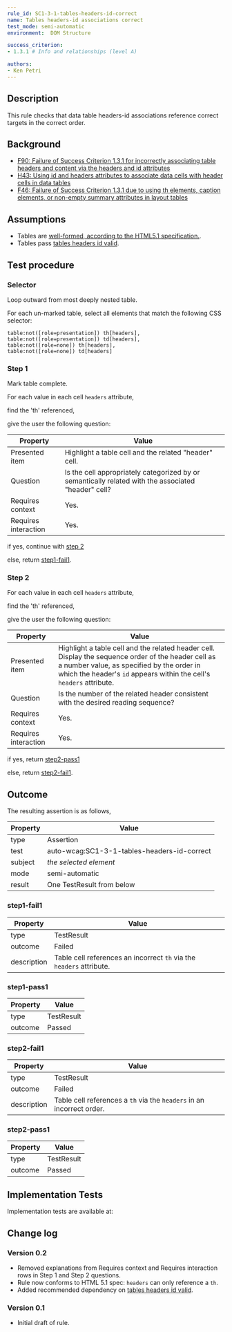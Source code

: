 ```yaml
---
rule_id: SC1-3-1-tables-headers-id-correct
name: Tables headers-id associations correct
test_mode: semi-automatic
environment:  DOM Structure

success_criterion:
- 1.3.1 # Info and relationships (level A)

authors:
- Ken Petri
---
```


## Description

This rule checks that data table headers-id associations reference correct targets in the correct order.

## Background

- [F90: Failure of Success Criterion 1.3.1 for incorrectly associating table headers and content via the headers and id attributes](https://www.w3.org/TR/WCAG20-TECHS/F90.html)
- [H43: Using id and headers attributes to associate data cells with header cells in data tables](https://www.w3.org/TR/WCAG20-TECHS/H43.html)
- [F46: Failure of Success Criterion 1.3.1 due to using th elements, caption elements, or non-empty summary attributes in layout tables](https://www.w3.org/TR/WCAG20-TECHS/F46.html)

## Assumptions

- Tables are [well-formed, according to the HTML5.1 specification.](https://www.w3.org/TR/html51/tabular-data.html#forming-a-table).
- Tables pass [tables headers id valid](auto-wcag:SC1-3-1-tables-headers-id-valid).

## Test procedure

### Selector

Loop outward from most deeply nested table.

For each un-marked table, select all elements that match the following CSS selector:

    table:not([role=presentation]) th[headers],
    table:not([role=presentation]) td[headers],
    table:not([role=none]) th[headers],
    table:not([role=none]) td[headers]

### Step 1

Mark table complete.

For each value in each cell `headers` attribute,

find the 'th' referenced,

give the user the following question:

| Property             | Value
|----------------------|---------
| Presented item       | Highlight a table cell and the related "header" cell.
| Question             | Is the cell appropriately categorized by or semantically related with the associated "header" cell?
| Requires context     | Yes.
| Requires interaction | Yes.

if yes, continue with [step 2](#step-2)

else, return [step1-fail1](#step1-fail1).

### Step 2

For each value in each cell `headers` attribute,

find the 'th' referenced,

give the user the following question:

| Property             | Value
|----------------------|---------
| Presented item       | Highlight a table cell and the related header cell. Display the sequence order of the header cell as a number value, as specified by the order in which the header's `id` appears within the cell's `headers` attribute.
| Question             | Is the number of the related header consistent with the desired reading sequence?
| Requires context     | Yes.
| Requires interaction | Yes.

if yes, return [step2-pass1](#step2-pass1)

else, return [step2-fail1](#step2-fail1).

## Outcome

The resulting assertion is as follows,

| Property | Value
|----------|----------
| type     | Assertion
| test     | auto-wcag:SC1-3-1-tables-headers-id-correct
| subject  | *the selected element*
| mode     | semi-automatic
| result   | One TestResult from below

### step1-fail1

| Property    | Value
|-------------|----------
| type        | TestResult
| outcome     | Failed
| description | Table cell references an incorrect `th` via the `headers` attribute.


### step1-pass1

| Property | Value
|----------|----------
| type     | TestResult
| outcome  | Passed

### step2-fail1

| Property    | Value
|-------------|----------
| type        | TestResult
| outcome     | Failed
| description | Table cell references a `th` via the `headers` in an incorrect order.

### step2-pass1

| Property | Value
|----------|----------
| type     | TestResult
| outcome  | Passed

## Implementation Tests

Implementation tests are available at: <placeholder>

## Change log

### Version 0.2
- Removed explanations from Requires context and Requires interaction rows in Step 1 and Step 2 questions.
- Rule now conforms to HTML 5.1 spec: `headers` can only reference a `th`.
- Added recommended dependency on [tables headers id valid](auto-wcag:SC1-3-1-tables-headers-id-valid).

### Version 0.1
- Initial draft of rule.

